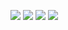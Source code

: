 ![](https://i8.fuskator.com/large/eX23W3dkF1i/Shaved-Brunette-Babe-Violet-Starr-with-Open-Mouth-1.jpg)
![](https://www.erocurves.com/wp-content/uploads/2017/09/002-00028-1.jpg)
![](https://www.erocurves.com/wp-content/uploads/2017/09/002-00029-1.jpg)
![](https://vip.babe.today/pics/newsensations/violet-starr/high-level-handcuffs-katestube/violet-starr-1.jpg)
![]()
